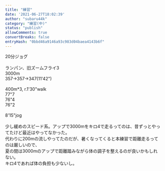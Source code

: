 ```yaml
---
title: "練習"
date: '2021-06-27T18:02:39'
author: "subaru44k"
category: "練習(中)"
status: "publish"
allowComments: true
convertBreaks: false
entryHash: "0bbd46a9146a93c983d04baea4143b6f"
---
```

20分ジョグ<br>
<br>
ランパン、旧ズームフライ3<br>
3000m<br>
357→357→347(11'42")<br>
<br>
400m*3, r.1'30"walk<br>
77"7<br>
76"4<br>
76"2<br>
<br>
8'15"jog<br>
<br>
少し緩めのスピード系。アップで3000mをキロ4で走るってのは、昔ずっとやってたけど最近はやってなかった。<br>
代わりに200mの流しやってたのだが、暑くなってくると本練習で距離走るってのは厳しいので、<br>
夏の間は3000mのアップで距離踏みながら体の調子を整えるのが良いかもしれない。<br>
キロ4であれば体の負担も少ないし。
